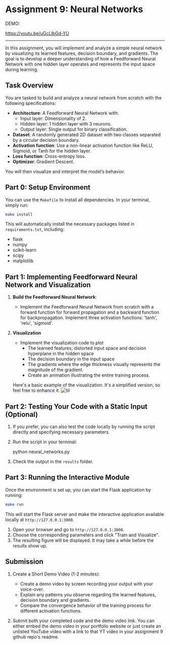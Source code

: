 # Assignment 9: Neural Networks

DEMO:

https://youtu.be/uGcLIbGd-YU




---

In this assignment, you will implement and analyze a simple neural network by visualizing its learned features, decision boundary, and gradients. The goal is to develop a deeper understanding of how a Feedforward Neural Network with one hidden layer operates and represents the input space during learning.

## Task Overview

You are tasked to build and analyze a neural network from scratch with the following specifications:
- **Architecture**: A Feedforward Neural Network with:
  - Input layer: Dimensionality of 2.
  - Hidden layer: 1 hidden layer with 3 neurons.
  - Output layer: Single output for binary classification.
- **Dataset**: A randomly generated 2D dataset with two classes separated by a circular decision boundary.
- **Activation function**: Use a non-linear activation function like ReLU, Sigmoid, or Tanh for the hidden layer.
- **Loss function**: Cross-entropy loss.
- **Optimizer**: Gradient Descent.

You will then visualize and interpret the model’s behavior.


## Part 0: Setup Environment

You can use the `Makefile` to install all dependencies. In your terminal, simply run:

```bash
make install
```

This will automatically install the necessary packages listed in `requirements.txt`, including:

- flask
- numpy
- scikit-learn
- scipy
- matplotlib

## Part 1: Implementing Feedforward Neural Network and Visualization

1. **Build the Feedforward Neural Network**: 
   - Implement the Feedforward Neural Network from scratch with a forward function for forward propagation and a backward function for backpropagation. Implement three activation functions: 'tanh', 'relu', 'sigmoid'.
  
2. **Visualization**
   - Implement the visualization code to plot 
     - The learned features, distorted input space and decision hyperplane in the hidden space
     - The decision boundary in the input space
     - The gradients where the edge thickness visually represents the magnitude of the gradient.
     - Create an animation illustrating the entire training process.

   Here's a basic example of the visualization. It's a simplified version, so feel free to enhance it.
   ![til](example-output/visualize.gif)

  

## Part 2: Testing Your Code with a Static Input (Optional)

1. If you prefer, you can also test the code locally by running the script directly and specifying necessary parameters. 

2. Run the script in your terminal:
   
   python neural_networks.py

3. Check the output in the `results` folder.

## Part 3: Running the Interactive Module

Once the environment is set up, you can start the Flask application by running:

```bash
make run
```

This will start the Flask server and make the interactive application available locally at `http://127.0.0.1:3000`.

1. Open your browser and go to `http://127.0.0.1:3000`.
2. Choose the corresponding parameters and click "Train and Visualize". 
3. The resulting figure will be displayed. It may take a while before the results show up.


## Submission

1. Create a Short Demo Video (1-2 minutes):
   
   - Create a demo video by screen recording your output with your voice-over.
   - Explain any patterns you observe regarding the learned features, decision boundary and gradients.
   - Compare the convergence behavior of the training process for different activation functions.

2. Submit both your completed code and the demo video link.
You can either embed the demo video in your portfolio website or just create an unlisted YouTube video with a link to that YT video in your assignment 9 github repo's readme.

